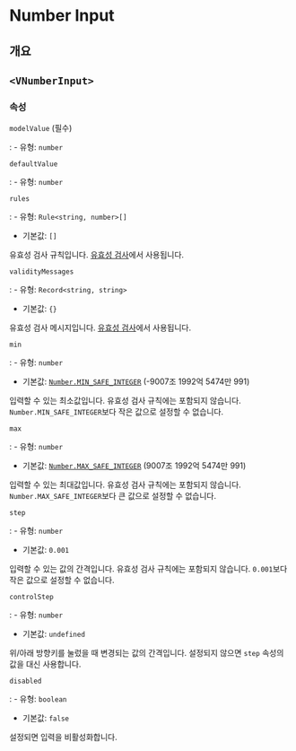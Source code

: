 # Number Input

## 개요

## `<VNumberInput>`

### 속성

`modelValue` (필수)

: - 유형: `number`

`defaultValue`

: - 유형: `number`

`rules`

: - 유형: `Rule<string, number>[]`
  - 기본값: `[]`

  유효성 검사 규칙입니다. [유효성 검사](/ko/guide/basic/validation/)에서 사용됩니다.

`validityMessages`

: - 유형: `Record<string, string>`
  - 기본값: `{}`

  유효성 검사 메시지입니다. [유효성 검사](/ko/guide/basic/validation/)에서 사용됩니다.

`min`

: - 유형: `number`
  - 기본값: [`Number.MIN_SAFE_INTEGER`](https://developer.mozilla.org/ko/docs/Web/JavaScript/Reference/Global_Objects/Number/MIN_SAFE_INTEGER) (-9007조 1992억 5474만 991)

  입력할 수 있는 최소값입니다. 유효성 검사 규칙에는 포함되지 않습니다. `Number.MIN_SAFE_INTEGER`보다 작은 값으로 설정할 수 없습니다.

`max`

: - 유형: `number`
  - 기본값: [`Number.MAX_SAFE_INTEGER`](https://developer.mozilla.org/ko/docs/Web/JavaScript/Reference/Global_Objects/Number/MAX_SAFE_INTEGER) (9007조 1992억 5474만 991)

  입력할 수 있는 최대값입니다. 유효성 검사 규칙에는 포함되지 않습니다. `Number.MAX_SAFE_INTEGER`보다 큰 값으로 설정할 수 없습니다.

`step`

: - 유형: `number`
  - 기본값: `0.001`

  입력할 수 있는 값의 간격입니다. 유효성 검사 규칙에는 포함되지 않습니다. `0.001`보다 작은 값으로 설정할 수 없습니다.

`controlStep`

: - 유형: `number`
  - 기본값: `undefined`

  위/아래 방향키를 눌렀을 때 변경되는 값의 간격입니다. 설정되지 않으면 `step` 속성의 값을 대신 사용합니다.

`disabled`

: - 유형: `boolean`
  - 기본값: `false`

  설정되면 입력을 비활성화합니다.
